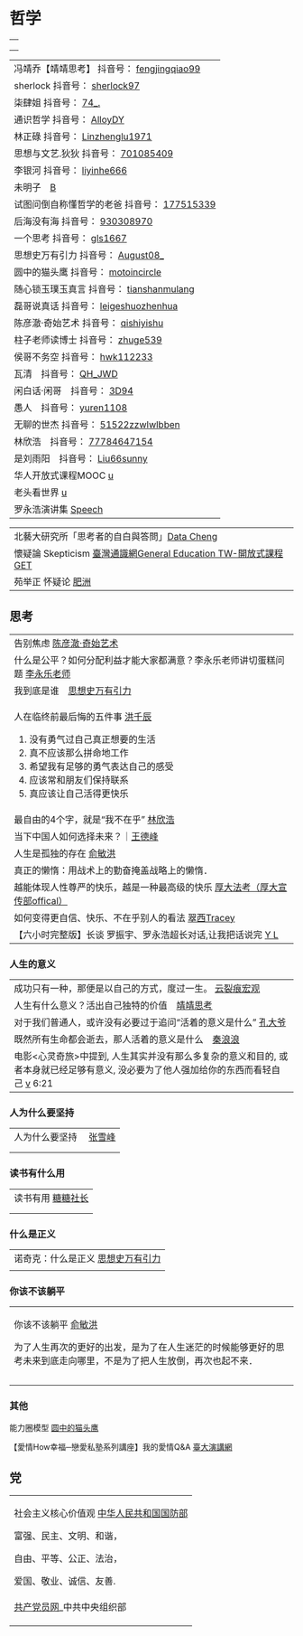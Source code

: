 # 哲学

|   |
| - |
|   |
|   |
|   |

|                                                                                                                                                                                                                                                                                                                                                              |
| ------------------------------------------------------------------------------------------------------------------------------------------------------------------------------------------------------------------------------------------------------------------------------------------------------------------------------------------------------------ |
| 冯靖乔【靖靖思考】 抖音号： [fengjingqiao99](https://www.douyin.com/user/MS4wLjABAAAAerA6dCI8nbtVFRJPh0yLStwPZfES9vRzKeUsdADNpB4?author\_id=88877039051\&enter\_from=video\_detail\&enter\_method=video\_title\&from\_gid=7002992332815584550\&group\_id=7002992332815584550\&log\_pb=%7B%22impr\_id%22%3A%222021100907475201021207219453131843%22%7D)                    |
| sherlock 抖音号： [sherlock97](https://www.douyin.com/user/MS4wLjABAAAAifWqZtY1vcftF5--FfEhuBgrvWRTTC4RAMyU7N5qxQM?author\_id=99327313958\&enter\_from=video\_detail\&enter\_method=video\_title\&from\_gid=6933930679499640077\&group\_id=6933930679499640077\&log\_pb=%7B%22impr\_id%22%3A%22021633805905394fdbddc0300fff0010a8971da000000247d54aa%22%7D)      |
| 柒肆姐 抖音号： [74\_.](https://www.douyin.com/user/MS4wLjABAAAA3jBulQCKUEm2qsj67djetMhOl2QlapvafS3kxhDqdAE?author\_id=69648476450\&enter\_from=video\_detail\&enter\_method=video\_title\&from\_gid=6933035876838690051\&group\_id=6933035876838690051\&log\_pb=%7B%22impr\_id%22%3A%22021633806027897fdbddc0200ff2f010a97b7190000018132bc3a%22%7D)                |
| 通识哲学 抖音号： [AlloyDY](https://www.douyin.com/user/MS4wLjABAAAA1eF2t7bgLmPl4oxUjLg53nadHJZBejA2EhMhlEzPCz8?author\_id=103519779655\&enter\_from=video\_detail\&enter\_method=video\_title\&from\_gid=6933572150238383374\&group\_id=6933572150238383374\&log\_pb=%7B%22impr\_id%22%3A%22021633805989876fdbd400a040000000a70260d000000568a3686%22%7D)            |
| 林正碌 抖音号： [Linzhenglu1971](https://www.douyin.com/user/MS4wLjABAAAAjw\_jR3MPIsW0FFfATQJ9F78J4ZS\_Y81oZI3WxffO4zY?author\_id=989215220053707\&enter\_from=video\_detail\&enter\_method=video\_title\&from\_gid=6905753575511559431\&group\_id=6905753575511559431\&log\_pb=%7B%22impr\_id%22%3A%22021633809254050fdbddc0100fff0030a0a32d40000001235c6d1%22%7D) |
| 思想与文艺.狄狄 抖音号： [701085409](https://www.douyin.com/user/MS4wLjABAAAA7jZY6xUSM\_687apaTtr5\_RbHP1rvvzvoFjRcrEG9PsU?author\_id=94011196079\&enter\_from=video\_detail\&enter\_method=video\_title\&from\_gid=6888222722963377421\&group\_id=6888222722963377421\&log\_pb=%7B%22impr\_id%22%3A%22021633809588399fdbddc0200fff0050a14149300000005ff5516%22%7D)     |
| 李银河 抖音号： [liyinhe666](https://www.douyin.com/user/MS4wLjABAAAAkopeBp7qsqDCt3F9RlKE8kcjDpDC-WX2FTupkreEYzc?enter\_from=follow\&enter\_method=video\_title\&from\_gid=7016219919452769572\&is\_full\_screen=0)                                                                                                                                                 |
| 未明子　[B](https://space.bilibili.com/23191782?from=search\&seid=1519652008618083557\&spm\_id\_from=333.337.0.0)                                                                                                                                                                                                                                                |
| 试图问倒自称懂哲学的老爸 抖音号： [177515339](https://www.douyin.com/user/MS4wLjABAAAAEUen15u4LPRujETJ8AkLbMhCwztwTjajQTCxiCVKXYQ?enter\_from=recommend\&enter\_method=video\_title\&from\_gid=7017283690359295245\&is\_full\_screen=0)                                                                                                                                      |
| 后海没有海 抖音号： [930308970](https://www.douyin.com/user/MS4wLjABAAAA4RTHKXhO7HlVPAvEZ9ybP6lATA\_OTDaSZMtYwGEFbXA?enter\_from=recommend\&enter\_method=video\_title\&from\_gid=6981385425050996005\&is\_full\_screen=0)                                                                                                                                            |
| 一个思考 抖音号： [gls1667](https://www.douyin.com/user/MS4wLjABAAAAOsiDXv3UWsE4KC0qnk0yoNRP9lbe93v9MuOsFEu0J6BT0Vlv\_sPK34NvEO9CU7dx?enter\_from=recommend\&enter\_method=video\_title\&from\_gid=7007011813522951464\&is\_full\_screen=0)                                                                                                                          |
| 思想史万有引力 抖音号： [August08\_](https://www.douyin.com/user/MS4wLjABAAAAlpQnZ6TtSPrGf26dfMLgFB8XMbcOGE69ZLtGwfZOghQ?enter\_from=recommend\&enter\_method=video\_title\&from\_gid=7008832496410447134\&is\_full\_screen=0)                                                                                                                                          |
| 圆中的猫头鹰 抖音号： [motoincircle](https://www.douyin.com/user/MS4wLjABAAAA9v-ve\_UHoqbKFNoBtQaFzRqRnel0LO5iagq6Azskot8?author\_id=3512160246\&enter\_from=recommend\&enter\_method=comment\&from\_gid=7018164642350468388\&group\_id=7018164642350468388\&log\_pb=%7B%22impr\_id%22%3A%2220211013084019010212198051520E6678%22%7D)                                  |
| 随心锁玉璞玉真言 抖音号： [tianshanmulang](https://www.douyin.com/user/MS4wLjABAAAA2hUYuYyOWOMnEtjxmOYgBsg3r2pnntM1zEKY7BWA\_yTHq2l\_okPAc8Bc1Xqi3c4B?enter\_from=recommend\&enter\_method=video\_title\&from\_gid=7016909449537359135\&is\_full\_screen=0)                                                                                                              |
| 磊哥说真话 抖音号： [leigeshuozhenhua](https://www.douyin.com/user/MS4wLjABAAAAPmUhSkrZ2MpkEYSWmAiR0xP-pxT1ut092AmLTfek8Yz3qJm6w-mq008E4rBBIEbw)                                                                                                                                                                                                                      |
| 陈彦澈·奇始艺术 抖音号： [qishiyishu](https://www.douyin.com/user/MS4wLjABAAAA10SeMVED-1B3GvsJeGFNSEPj9ymz511t8fsvC63mGog)                                                                                                                                                                                                                                              |
| 柱子老师读博士 抖音号： [zhuge539](https://www.douyin.com/user/MS4wLjABAAAAY6Lkq-w1IjdPEZkJSdA5mVosUoZZlZTT500Jz2ur3Tk)                                                                                                                                                                                                                                                 |
| 侯哥不务空 抖音号： [hwk112233](https://www.douyin.com/user/MS4wLjABAAAA88h0JSM8jNHkoonP2Za8cSPMY12PBoRbBzC2d0AFtkg)                                                                                                                                                                                                                                                  |
| 瓦清　抖音号： [QH\_JWD](https://www.douyin.com/user/MS4wLjABAAAAHMaL9TJ8MBYv0atQVs48h5YK1L6M4kUAaF-YJxj7JpI)                                                                                                                                                                                                                                                       |
| 闲白话·闲哥　抖音号： [3D94](https://www.douyin.com/user/MS4wLjABAAAAyl-u3KHFUMIy7IG-MbKDxIf6lzy7kbQIoSHbrXSAc1g)                                                                                                                                                                                                                                                      |
| 愚人　抖音号： [yuren1108](https://www.douyin.com/user/MS4wLjABAAAAfT5DrjqE6N-ykgKjalMds0o-ZTzpWYJIqxzIuJmU4Ms)                                                                                                                                                                                                                                                     |
| 无聊的世杰 抖音号： [51522zzwlwlbben](https://www.douyin.com/user/MS4wLjABAAAAAG-oexuMGbRmtOSt4f7Y5fHWRnf\_W051LXBmn6ni33E)                                                                                                                                                                                                                                           |
| 林欣浩　抖音号： [77784647154](https://www.douyin.com/user/MS4wLjABAAAAEoqdv9k1VmC6SUUiJP3WQC9TyMD5rJcN-UP6GndRWek0GZEIQaD0G2NBIng9b2KL)                                                                                                                                                                                                                             |
| 是刘雨阳　抖音号： [Liu66sunny](https://www.douyin.com/user/MS4wLjABAAAAU08wGQ2lsP7aAUYUtuU8616md2RBhWiM69Ckw9tsvX9kAXcmlpwV54ub2kmcDZqW)                                                                                                                                                                                                                             |
| 华人开放式课程MOOC [u](https://www.youtube.com/c/%E5%8D%8E%E4%BA%BA%E5%BC%80%E6%94%BE%E5%BC%8F%E8%AF%BE%E7%A8%8BMOOC/playlists)                                                                                                                                                                                                                                     |
| 老头看世界 [u](https://www.youtube.com/user/xiangchenqian/videos)                                                                                                                                                                                                                                                                                                 |
| 罗永浩演讲集 [Speech](https://www.youtube.com/playlist?list=PLzRiKnAQLCF\_Sn1PQM7oHAqiLhvG2fWZ4)                                                                                                                                                                                                                                                                   |

|                                                                                                                                  |
| -------------------------------------------------------------------------------------------------------------------------------- |
| 北藝大研究所「思考者的自白與答問」[Data Cheng](https://www.youtube.com/playlist?list=PL3B27C4D442EAF880)                                          |
| 懷疑論 Skepticism [臺灣通識網General Education TW-開放式課程GET](https://www.youtube.com/playlist?list=PLfS0WrMWEu\_72nxcEQ7dmK\_MC\_dkW16Sy) |
| 苑举正 怀疑论 [肥洲](https://www.youtube.com/watch?v=Ksvp0pr0GO8)                                                                        |

## 思考

|                                                                                                                                                                                                             |
| ----------------------------------------------------------------------------------------------------------------------------------------------------------------------------------------------------------- |
| 告别焦虑 [陈彦澈·奇始艺术](https://www.douyin.com/video/7028474340458974494)                                                                                                                                           |
| 什么是公平？如何分配利益才能大家都满意？李永乐老师讲切蛋糕问题 [李永乐老师](https://www.youtube.com/watch?v=I8d13Jxzafk)                                                                                                                        |
| 我到底是谁　[思想史万有引力](https://www.douyin.com/video/7031843071092477188)                                                                                                                                           |
| <p>人在临终前最后悔的五件事 <a href="https://www.douyin.com/video/6919026319313341703">洪千辰</a></p><ol><li>没有勇气过自己真正想要的生活</li><li>真不应该那么拼命地工作</li><li>希望我有足够的勇气表达自己的感受</li><li>应该常和朋友们保持联系</li><li>真应该让自己活得更快乐</li></ol> |
| 最自由的4个字，就是“我不在乎” [林欣浩](https://www.douyin.com/video/7025915204437413134)                                                                                                                                    |
| 当下中国人如何选择未来？｜[王德峰](https://www.youtube.com/watch?v=ZXNNWBcq1g8)                                                                                                                                             |
| 人生是孤独的存在 [俞敏洪](https://www.douyin.com/video/7038613488536800546)                                                                                                                                            |
| 真正的懒惰：用战术上的勤奋掩盖战略上的懒惰．                                                                                                                                                                                      |
| 越能体现人性尊严的快乐，越是一种最高级的快乐 [厚大法考（厚大宣传部offical）](https://www.youtube.com/watch?v=UBbQjYiD4X0\&t=181s)                                                                                                            |
| 如何变得更自信、快乐、不在乎别人的看法 [翠西Tracey](https://www.youtube.com/watch?v=J0F9SS182YA)                                                                                                                                 |
| 【六小时完整版】长谈 罗振宇、罗永浩超长对话,让我把话说完 [Y L](https://www.youtube.com/watch?v=Hyg3y-Q\_C-U)                                                                                                                           |

### 人生的意义

|                                                                                                                                                                              |
| ---------------------------------------------------------------------------------------------------------------------------------------------------------------------------- |
| 成功只有一种，那便是以自己的方式，度过一生。 [云裂痕宏观](https://www.douyin.com/video/7026335668942998791)                                                                                             |
| 人生有什么意义？活出自己独特的价值　[靖靖思考](https://www.douyin.com/video/6992233566096592135)                                                                                                   |
| 对于我们普通人，或许没有必要过于追问“活着的意义是什么”  [孔大爷](https://www.douyin.com/video/7027039451528432933)                                                                                        |
| 既然所有生命都会逝去，那人活着的意义是什么　[秦浪浪](https://www.douyin.com/video/7030009125509565708)                                                                                                |
| 电影<心灵奇旅>中提到, 人生其实并没有那么多复杂的意义和目的, 或者本身就已经足够有意义, 没必要为了他人强加给你的东西而看轻自己 [v](https://www.youtube.com/watch?v=OPUIS4bsgC4\&list=PL\_vnK3eljH1loN-Gn8iAt-0mUbKFRzErU\&index=39) 6:21 |

### 人为什么要坚持

|                                                                                                                          |
| ------------------------------------------------------------------------------------------------------------------------ |
| 人为什么要坚持 　[张雪峰](https://www.douyin.com/user/MS4wLjABAAAA3hAMHXMzrTFsKBGuPjShLlgl7itSpb1GxMJ-TeQMVcigF9R467EyWHgTLAdVCyyt) |
|                                                                                                                          |
|                                                                                                                          |

### 读书有什么用

|                                                               |
| ------------------------------------------------------------- |
| 读书有用 [糖糖社长](https://www.douyin.com/video/7018374775898672392) |
|                                                               |
|                                                               |

### 什么是正义

|                                                                        |
| ---------------------------------------------------------------------- |
| 诺奇克：什么是正义  [思想史万有引力](https://www.douyin.com/video/7004841891829239052) |
|                                                                        |

### 你该不该躺平

|                                                                                                                                                  |
| ------------------------------------------------------------------------------------------------------------------------------------------------ |
| <p>你该不该躺平 <a href="https://www.douyin.com/video/7025634545143794978">俞敏洪</a></p><p>为了人生再次的更好的出发，是为了在人生迷茫的时候能够更好的思考未来到底走向哪里，不是为了把人生放倒，再次也起不来．</p> |
|                                                                                                                                                  |
|                                                                                                                                                  |

### 其他

能力圈模型 [圆中的猫头鹰](https://www.douyin.com/video/7063389365640236319)

【愛情How幸福─戀愛私塾系列講座】我的愛情Q\&A [臺大演講網](https://www.youtube.com/watch?v=QHAl0V-MwMc)

## 党

|                                                                                                                                                                      |
| -------------------------------------------------------------------------------------------------------------------------------------------------------------------- |
| <p>社会主义核心价值观         <a href="http://www.mod.gov.cn/jmsd/2019-12/01/content_4856014.htm">中华人民共和国国防部</a></p><p>富强、民主、文明、和谐，</p><p>自由、平等、公正、法治，</p><p>爱国、敬业、诚信、友善.</p> |
| [共产党员网](https://www.12371.cn)\_中共中央组织部                                                                                                                               |
|                                                                                                                                                                      |
|                                                                                                                                                                      |
|                                                                                                                                                                      |


